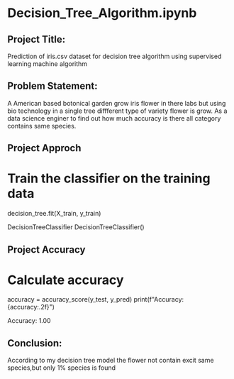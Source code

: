 # Decision_Tree_Algorithm.ipynb


## Project Title:
Prediction of iris.csv dataset for decision tree algorithm using supervised learning machine algorithm

## Problem Statement:
A American based botonical garden grow iris flower in there labs but using bio technology in a single tree diffferent type of variety flower is grow.
As a data science enginer to find out how much accuracy is there all category contains same species.

## Project Approch
# Train the classifier on the training data
decision_tree.fit(X_train, y_train)

DecisionTreeClassifier
DecisionTreeClassifier()
## Project Accuracy
# Calculate accuracy
accuracy = accuracy_score(y_test, y_pred)
print(f"Accuracy: {accuracy:.2f}")

Accuracy: 1.00

## Conclusion:

According to my decision tree model the flower not contain excit same species,but only 1% species is found




